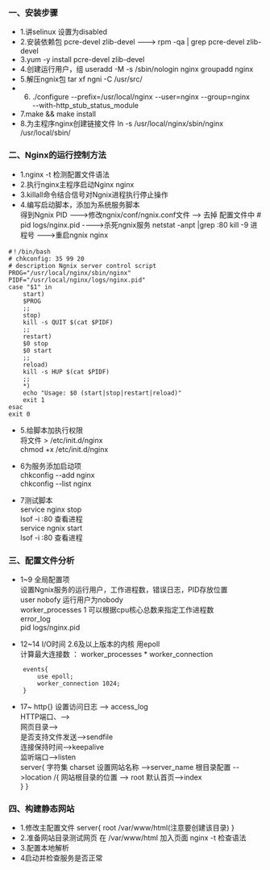 ### 一、安装步骤
-	1.讲selinux 设置为disabled
-	2.安装依赖包 pcre-devel zlib-devel ---> rpm -qa | grep pcre-devel zlib-devel 
-	3.yum -y install pcre-devel zlib-devel
-	4.创建运行用户，组
		useradd -M -s /sbin/nologin nginx
		groupadd nginx
-	5.解压ngnix包
		tar xf ngni -C /usr/src/
-	6.  ./configure --prefix=/usr/local/nginx  --user=nginx  --group=nginx  
			--with-http_stub_status_module
-	7.make && make install
-	8.为主程序nginx创建链接文件
		ln -s /usr/local/nginx/sbin/nginx    /usr/local/sbin/

### 二、Nginx的运行控制方法
-	1.nginx -t 检测配置文件语法
-	2.执行nginx主程序启动Nginx  nginx
-	3.killall命令结合信号对Ngnix进程执行停止操作 
-	4.编写启动脚本，添加为系统服务脚本  
    得到Ngnix PID   --->修改ngnix/conf/ngnix.conf文件		-->  去掉 配置文件中 # pid   logs/nginx.pid
		---->杀死ngnix服务   netstat -anpt |grep :80   kill -9 进程号
		--->重启ngnix  nginx

```text
#！/bin/bash
# chkconfig: 35 99 20
# description Ngnix server control script
PROG="/usr/local/nginx/sbin/nginx"
PIDF="/usr/local/nginx/logs/nginx.pid"
case "$1" in
    start)
    $PROG
    ;;
    stop)
    kill -s QUIT $(cat $PIDF)
    ;;
    restart)
    $0 stop
    $0 start
    ;;
    reload)
    kill -s HUP $(cat $PIDF)
    ;;
    *)
    echo "Usage: $0 (start|stop|restart|reload)"
    exit 1
esac 
exit 0
```
-	5.给脚本加执行权限  
	    将文件 >  /etc/init.d/nginx  
		chmod +x /etc/init.d/nginx  

-	6为服务添加启动项  
		chkconfig --add nginx  
		chkconfig --list nginx  

-	7测试脚本  
		service nginx stop  
		lsof -i :80  查看进程  
		service ngnix start  
		lsof -i :80  查看进程  
		
### 三、配置文件分析  
-	1~9	全局配置项  
		设置Ngnix服务的运行用户，工作进程数，错误日志，PID存放位置  
		user nobofy   运行用户为nobody  
		worker_processes 1  可以根据cpu核心总数来指定工作进程数  
		error_log  
		pid logs/nginx.pid  
		
-	12~14  I/O时间  2.6及以上版本的内核 用epoll  
  计算最大连接数 ： worker_processes * worker_connection
```text
    events{
        use epoll;
        worker_connection 1024;
    }
```
		 
-	17~
		http{}
		设置访问日志  --> access_log  
		HTTP端口、-->   
		网页目录-->  
		是否支持文件发送-->sendfile  
		连接保持时间-->keepalive  
		监听端口-->listen  
		server{
			字符集  charset 
			设置网站名称 -->server_name
			根目录配置 -->location /{
				网站根目录的位置 --> root
				默认首页-->index		
			}
		}
		
### 四、构建静态网站
-	1.修改主配置文件
		server{
			root  /var/www/html(注意要创建该目录)
		}
-	2.准备网站目录测试网页
		在 /var/www/html  加入页面
		nginx -t  检查语法
-	3.配置本地解析
-	4启动并检查服务是否正常	